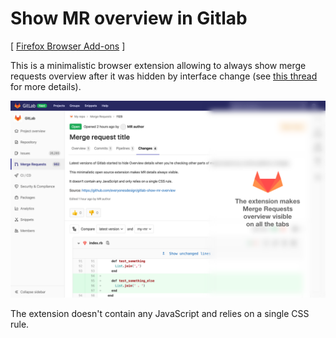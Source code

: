 # Show MR overview in Gitlab

[ [Firefox Browser Add-ons](https://addons.mozilla.org/en-US/firefox/addon/show-mr-overview-in-gitlab/) ]

This is a minimalistic browser extension allowing to always show merge requests overview after it was hidden by interface change (see [this thread](https://gitlab.com/gitlab-org/gitlab/issues/36125) for more details).

![Screenshot: the extension makes Merge Requests overview visible on all the tabs](screenshot.png "Screenshot")

The extension doesn't contain any JavaScript and relies on a single CSS rule.
